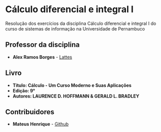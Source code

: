 # Cálculo diferencial e integral I
Resolução dos exercícios da disciplina Cálculo diferencial e integral I do curso de sistemas de informação na Universidade de Pernambuco

## Professor da disciplina

* **Alex Ramos Borges** - [Lattes](http://buscatextual.cnpq.br/buscatextual/visualizacv.do?id=K4447061P6)

## Livro
* **Título: Cálculo - Um Curso Moderno e Suas Aplicações**
* **Edição: 9°**
* **Autores: LAURENCE D. HOFFMANN & GERALD L. BRADLEY**

## Contribuidores
* **Mateus Henrique** - [Github](https://github.com/mateuschaves)

